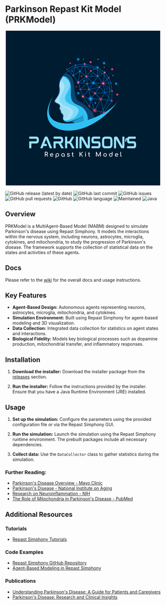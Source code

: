 # Parkinson Repast Kit Model (PRKModel)
<p align="center">
  <img src="https://github.com/Samuele95/parkinson-repast-kit/blob/main/PRKModelLogo.png?raw=true" alt="Parkinson's Repast Kit Model Logo"/>
</p>

![GitHub release (latest by date)](https://img.shields.io/github/v/release/Samuele95/parkinson-repast-kit)
![GitHub last commit](https://img.shields.io/github/last-commit/Samuele95/parkinson-repast-kit)
![GitHub issues](https://img.shields.io/github/issues/Samuele95/parkinson-repast-kit)
![GitHub pull requests](https://img.shields.io/github/issues-pr/Samuele95/parkinson-repast-kit)
![GitHub](https://img.shields.io/github/license/Samuele95/parkinson-repast-kit)
![GitHub language](https://img.shields.io/github/languages/top/Samuele95/parkinson-repast-kit)
![Maintained](https://img.shields.io/badge/Maintained-yes-green)
![Java](https://img.shields.io/badge/Made%20with-Java-blue)

## Overview
PRKModel is a MultiAgent-Based Model (MABM) designed to simulate Parkinson's disease using Repast Simphony. It models the interactions within the nervous system, including neurons, astrocytes, microglia, cytokines, and mitochondria, to study the progression of Parkinson's disease. The framework supports the collection of statistical data on the states and activities of these agents.

## Docs
Please refer to the [wiki](https://github.com/Samuele95/parkinson-repast-kit/wiki) for the overall docs and usage instructions.

## Key Features
- **Agent-Based Design:** Autonomous agents representing neurons, astrocytes, microglia, mitochondria, and cytokines.
- **Simulation Environment:** Built using Repast Simphony for agent-based modeling and 3D visualization.
- **Data Collection:** Integrated data collection for statistics on agent states and interactions.
- **Biological Fidelity:** Models key biological processes such as dopamine production, mitochondrial transfer, and inflammatory responses.

## Installation

1. **Download the installer:**
   Download the installer package from the [releases](https://github.com/Samuele95/parkinson-repast-kit/releases) section.

2. **Run the installer:**
   Follow the instructions provided by the installer. Ensure that you have a Java Runtime Environment (JRE) installed.

## Usage

1. **Set up the simulation:**
   Configure the parameters using the provided configuration file or via the Repast Simphony GUI.

2. **Run the simulation:**
   Launch the simulation using the Repast Simphony runtime environment. The prebuilt packages include all necessary dependencies.

3. **Collect data:**
   Use the `DataCollector` class to gather statistics during the simulation.

### Further Reading:
- [Parkinson's Disease Overview - Mayo Clinic](https://www.mayoclinic.org/diseases-conditions/parkinsons-disease/symptoms-causes/syc-20376055)
- [Parkinson's Disease - National Institute on Aging](https://www.nia.nih.gov/health/parkinsons-disease)
- [Research on Neuroinflammation - NIH](https://www.nih.gov/news-events/nih-research-matters/neuroinflammation-linked-parkinsons-disease)
- [The Role of Mitochondria in Parkinson's Disease - PubMed](https://pubmed.ncbi.nlm.nih.gov/28346765/)

## Additional Resources

### Tutorials
- [Repast Simphony Tutorials](https://repast.github.io/docs.html)

### Code Examples
- [Repast Simphony GitHub Repository](https://github.com/Repast/repast.simphony)
- [Agent-Based Modeling in Repast Simphony](https://repast.github.io/abm-library.html)

### Publications
- [Understanding Parkinson's Disease: A Guide for Patients and Caregivers](https://www.parkinsons.org.uk/information-and-support/understanding-parkinsons-booklet)
- [Parkinson's Disease: Research and Clinical Insights](https://link.springer.com/book/10.1007/978-3-319-57201-6)
